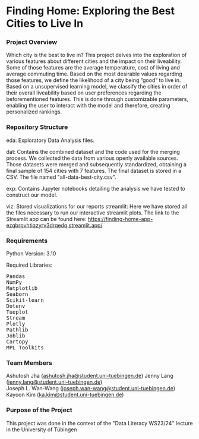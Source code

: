 # Finding Home: Exploring the Best Cities to Live In    
### Project Overview
Which city is the best to live in? This project delves into the exploration of various features about different cities and the impact on their liveability. Some of those features are the average temperature, cost of living and average commuting time. Based on the most desirable values regarding those features, we define the likelihood of a city being ”good” to live in. Based on a unsupervised learning model, we classify the cities in order of their overall liveability based on user preferences regarding the beforementioned features. This is done through customizable parameters, enabling the user to interact with the model and therefore, creating personalized rankings.

### Repository Structure

eda: Exploratory Data Analysis files.

dat: Contains the combined dataset and the code used for the merging process. We collected the data from various openly available sources. Those datasets were merged and subsequently standardized, obtaining a final sample of 154 cities with 7 features. The final dataset is stored in a CSV. The file named "all-data-best-city.csv".

exp: Contains Jupyter notebooks detailing the analysis we have tested to construct our model. 

viz: Stored visualizations for our reports
  streamlit: Here we have stored all the files necessary to run our interactive streamlit plots. The link to the Streamlit app can be found here: https://finding-home-app-ezqbrpvhtiqzyrv3drqedq.streamlit.app/

### Requirements
Python Version: 3.10

Required Libraries:

<pre>
Pandas
NumPy
Matplotlib
Seaborn
Scikit-learn
Dotenv
Tueplot
Stream
Plotly
Pathlib
Joblib
Cartopy
MPL_Toolkits
</pre>

### Team Members 
Ashutosh Jha (ashutosh.jha@student.uni-tuebingen.de)
Jenny Lang (jenny.lang@student.uni-tuebingen.de)  
Joseph L. Wan-Wang (joseph.wan-wang@student.uni-tuebingen.de)   
Kayoon Kim (ka.kim@student.uni-tuebingen.de)   

### Purpose of the Project
This project was done in the context of the "Data Literacy WS23/24" lecture in the University of Tübingen

